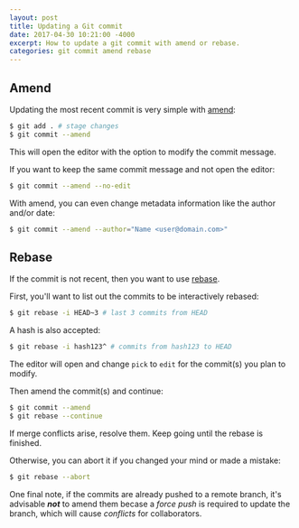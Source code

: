 ```yaml
---
layout: post
title: Updating a Git commit
date: 2017-04-30 10:21:00 -4000
excerpt: How to update a git commit with amend or rebase.
categories: git commit amend rebase
---
```


## Amend

Updating the most recent commit is very simple with [amend](https://git-scm.com/book/en/v2/Git-Tools-Rewriting-History):

```sh
$ git add . # stage changes
$ git commit --amend
```

This will open the editor with the option to modify the commit message.

If you want to keep the same commit message and not open the editor:

```sh
$ git commit --amend --no-edit
```

With amend, you can even change metadata information like the author and/or date:

```sh
$ git commit --amend --author="Name <user@domain.com>"
```

## Rebase

If the commit is not recent, then you want to use [rebase](https://git-scm.com/docs/git-rebase).

First, you'll want to list out the commits to be interactively rebased:

```sh
$ git rebase -i HEAD~3 # last 3 commits from HEAD
```

A hash is also accepted:

```sh
$ git rebase -i hash123^ # commits from hash123 to HEAD
```

The editor will open and change `pick` to `edit` for the commit(s) you plan to modify.

Then amend the commit(s) and continue:

```sh
$ git commit --amend
$ git rebase --continue
```

If merge conflicts arise, resolve them. Keep going until the rebase is finished.

Otherwise, you can abort it if you changed your mind or made a mistake:

```sh
$ git rebase --abort
```

One final note, if the commits are already pushed to a remote branch, it's advisable **_not_** to amend them becase a _force push_ is required to update the branch, which will cause _conflicts_ for collaborators.
